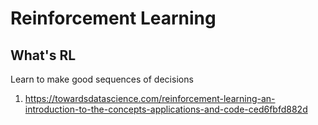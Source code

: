 # Reinforcement Learning
## What's RL
Learn to make good sequences of decisions


1. https://towardsdatascience.com/reinforcement-learning-an-introduction-to-the-concepts-applications-and-code-ced6fbfd882d